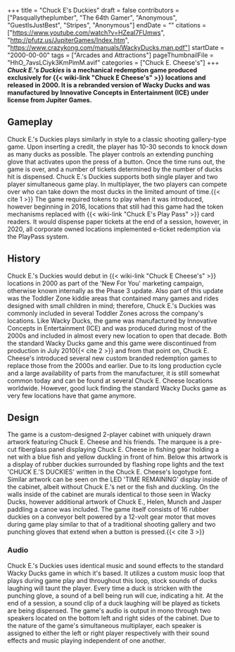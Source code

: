 +++
title = "Chuck E's Duckies"
draft = false
contributors = ["Pasquallytheplumber", "The 64th Gamer", "Anonymous", "GuestIsJustBest", "Stripes", "Anonymous"]
endDate = ""
citations = ["https://www.youtube.com/watch?v=HZeaI7FUmws", "http://pfutz.us/JupiterGames/Index.htm", "https://www.crazykong.com/manuals/WackyDucks.man.pdf"]
startDate = "2000-00-00"
tags = ["Arcades and Attractions"]
pageThumbnailFile = "HhO_7avsLCiyk3KmPimM.avif"
categories = ["Chuck E. Cheese's"]
+++
***Chuck E.'s Duckies* is a mechanical redemption game produced exclusively for {{< wiki-link "Chuck E Cheese's" >}} locations and released in 2000.
It is a rebranded version of Wacky Ducks and was manufactured by Innovative Concepts in Entertainment (ICE) under license from Jupiter Games.**

## Gameplay

Chuck E.'s Duckies plays similarly in style to a classic shooting gallery-type game. Upon inserting a credit, the player has 10-30 seconds to knock down as many ducks as possible. The player controls an extending punching glove that activates upon the press of a button. Once the time runs out, the game is over, and a number of tickets determined by the number of ducks hit is dispensed. Chuck E.'s Duckies supports both single player and two player simultaneous game play. In multiplayer, the two players can compete over who can take down the most ducks in the limited amount of time.{{< cite 1 >}}
The game required tokens to play when it was introduced, however beginning in 2016, locations that still had this game had the token mechanisms replaced with {{< wiki-link "Chuck E's Play Pass" >}} card readers. It would dispense paper tickets at the end of a session, however, in 2020, all corporate owned locations implemented e-ticket redemption via the PlayPass system.

## History

Chuck E.'s Duckies would debut in {{< wiki-link "Chuck E Cheese's" >}} locations in 2000 as part of the 'New For You' marketing campaign, otherwise known internally as the Phase 3 update. Also part of this update was the Toddler Zone kiddie areas that contained many games and rides designed with small children in mind; therefore, Chuck E.'s Duckies was commonly included in several Toddler Zones across the company's locations.
Like Wacky Ducks, the game was manufactured by Innovative Concepts in Entertainment (ICE) and was produced during most of the 2000s and included in almost every new location to open that decade. Both the standard Wacky Ducks game and this game were discontinued from production in July 2010{{< cite 2 >}} and from that point on, Chuck E. Cheese's introduced several new custom branded redemption games to replace those from the 2000s and earlier. Due to its long production cycle and a large availability of parts from the manufacturer, it is still somewhat common today and can be found at several Chuck E. Cheese locations worldwide. However, good luck finding the standard Wacky Ducks game as very few locations have that game anymore.

## Design

The game is a custom-designed 2-player cabinet with uniquely drawn artwork featuring Chuck E. Cheese and his friends. The marquee is a pre-cut fiberglass panel displaying Chuck E. Cheese in fishing gear holding a net with a blue fish and yellow duckling in front of him. Below this artwork is a display of rubber duckies surrounded by flashing rope lights and the text 'CHUCK E.'S DUCKIES' written in the Chuck E. Cheese's logotype font. Similar artwork can be seen on the LED 'TIME REMAINING' display inside of the cabinet, albeit without Chuck E.'s net or the fish and duckling.
On the walls inside of the cabinet are murals identical to those seen in Wacky Ducks, however additional artwork of Chuck E., Helen, Munch and Jasper paddling a canoe was included. The game itself consists of 16 rubber duckies on a conveyor belt powered by a 12-volt gear motor that moves during game play similar to that of a traditional shooting gallery and two punching gloves that extend when a button is pressed.{{< cite 3 >}}

### Audio

Chuck E.'s Duckies uses identical music and sound effects to the standard Wacky Ducks game in which it's based. It utilizes a custom music loop that plays during game play and throughout this loop, stock sounds of ducks laughing will taunt the player. Every time a duck is stricken with the punching glove, a sound of a bell being run will cue, indicating a hit. At the end of a session, a sound clip of a duck laughing will be played as tickets are being dispensed.
The game's audio is output in mono through two speakers located on the bottom left and right sides of the cabinet. Due to the nature of the game's simultaneous multiplayer, each speaker is assigned to either the left or right player respectively with their sound effects and music playing independent of one another.
